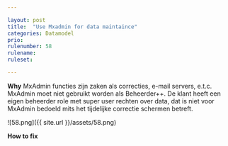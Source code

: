 ```yaml
---

layout: post
title:  "Use Mxadmin for data maintaince"
categories: Datamodel
prio: 
rulenumber: 58
rulename: 
ruleset: 

---
```


**Why**
MxAdmin functies zijn zaken als correcties, e-mail servers, e.t.c. MxAdmin moet niet gebruikt worden als Beheerder++. De klant heeft een eigen beheerder role met super user rechten over data, dat is niet voor MxAdmin bedoeld mits het tijdelijke correctie schermen betreft.

![58.png]({{ site.url }}/assets/58.png)

**How to fix**
